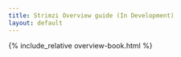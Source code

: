 ```yaml
---
title: Strimzi Overview guide (In Development)
layout: default
---
```


{% include_relative overview-book.html %}
